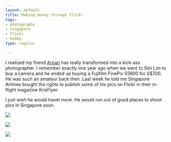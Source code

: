 ```yaml
--- 
layout: default
title: Making money through Flickr
tags: 
- photography
- singapore
- flickr
- hobby
type: regular

---
```

<p>
I realized my friend <a href="http://www.flickr.com/photos/arpanroy/">Arpan</a> has really transformed into a kick-ass photographer. I remember exactly one year ago when we went to Sim Lim to buy a camera and he ended up buying a Fujifilm FinePix S5600 for S$700. He was such an amateur back then. Last week he told me Singapore Airlines bought the rights to publish some of his pics on Flickr in their in-flight magazine KrisFlyer.
</p>
<p>
I just wish he would travel more. He would run out of good places to shoot pics in Singapore soon.
</p>
<p>
<img src="http://farm2.static.flickr.com/1438/859729154_fbbbfabbab.jpg" />
</p>
<p>
<img src="http://farm2.static.flickr.com/1082/838154511_5612370477.jpg" />
</p>
<p>
<img src="http://farm2.static.flickr.com/1427/668091391_7c7de3d9d3.jpg" /> 
</p>
